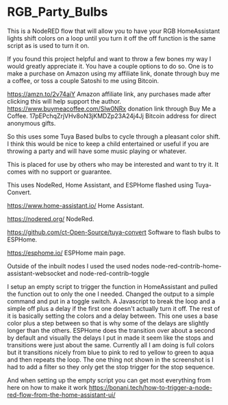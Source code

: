 # RGB_Party_Bulbs
This is a NodeRED flow that will allow you to have your RGB HomeAssistant lights shift colors on a loop until you turn it off the off function is the same script as is used to turn it on.

If you found this project helpful and want to throw a few bones my way I would greatly appreciate it. You have a couple options to do so. One is to make a purchase on Amazon using my affiliate link, donate through buy me a coffee, or toss a couple Satoshi to me using Bitcoin.

https://amzn.to/2v74aiY Amazon affiliate link, any purchases made after clicking this will help support the author. https://www.buymeacoffee.com/Slw0NRx donation link through Buy Me a Coffee. 17pEPchqZrjVHv8oN3jKMDZp23A24j4Jj Bitcoin address for direct anonymous gifts.

So this uses some Tuya Based bulbs to cycle through a pleasant color shift.  I think this would be nice to keep a child entertained or useful if you are throwing a party and will have some music playing or whatever.


This is placed for use by others who may be interested and want to try it. It comes with no support or guarantee.

This uses NodeRed, Home Assistant, and ESPHome flashed using Tuya-Convert.

https://www.home-assistant.io/ Home Assistant.

https://nodered.org/ NodeRed.

https://github.com/ct-Open-Source/tuya-convert Software to flash bulbs to ESPHome.

https://esphome.io/ ESPHome main page.


Outside of the inbuilt nodes I used the used nodes node-red-contrib-home-assistant-websocket and node-red-contrib-toggle

I setup an empty script to trigger the function in HomeAssistant and pulled the function out to only the one I needed.  Changed the output to a simple command and put in a toggle switch.  A Javascript to break the loop and a simple off plus a delay if the first one doesn't actually turn it off.  The rest of it is basically setting the colors and a delay between.  This one uses a base color plus a step between so that is why some of the delays are slightly longer than the others.  ESPHome does the transition over about a second by default and visually the delays I put in made it seem like the stops and transitions were just about the same.  Currently all I am doing is full colors but it transitions nicely from blue to pink to red to yellow to green to aqua and then repeats the loop.  The one thing not shown in the screenshot is I had to add a filter so they only get the stop trigger for the stop sequence.

And when setting up the empty script you can get most everything from here on how to make it work https://bonani.tech/how-to-trigger-a-node-red-flow-from-the-home-assistant-ui/ 
